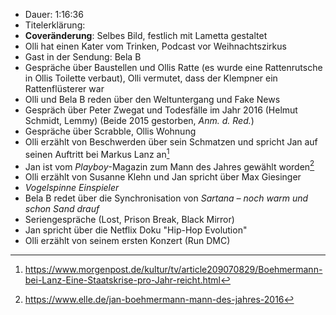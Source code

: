 - Dauer: 1:16:36
- Titelerklärung:
- **Coveränderung**: Selbes Bild, festlich mit Lametta gestaltet
- Olli hat einen Kater vom Trinken, Podcast vor Weihnachtszirkus
- Gast in der Sendung: Bela B
- Gespräche über Baustellen und Ollis Ratte (es wurde eine Rattenrutsche in Ollis Toilette verbaut), Olli vermutet, dass der Klempner ein Rattenflüsterer war
- Olli und Bela B reden über den Weltuntergang und Fake News
- Gespräch über Peter Zwegat und Todesfälle im Jahr 2016 (Helmut Schmidt, Lemmy) (Beide 2015 gestorben, *Anm. d. Red.*)
- Gespräche über Scrabble, Ollis Wohnung
- Olli erzählt von Beschwerden über sein Schmatzen und spricht Jan auf seinen Auftritt bei Markus Lanz an[^1]
- Jan ist vom *Playboy*-Magazin zum Mann des Jahres gewählt worden[^2]
- Olli erzählt von Susanne Klehn und Jan spricht über Max Giesinger
- *Vogelspinne Einspieler*
- Bela B redet über die Synchronisation von *Sartana – noch warm und schon Sand drauf*
- Seriengespräche (Lost, Prison Break, Black Mirror)
- Jan spricht über die Netflix Doku "Hip-Hop Evolution"
- Olli erzählt von seinem ersten Konzert (Run DMC)

[^1]: https://www.morgenpost.de/kultur/tv/article209070829/Boehmermann-bei-Lanz-Eine-Staatskrise-pro-Jahr-reicht.html 
[^2]: https://www.elle.de/jan-boehmermann-mann-des-jahres-2016
